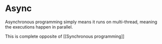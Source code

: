 # Async
Asynchronous programming simply means it runs on multi-thread, meaning the executions happen in parallel.

This is complete opposite of [[Synchronous programming]]
